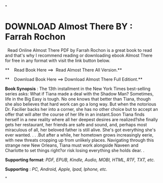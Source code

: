 "

**DOWNLOAD Almost There BY : Farrah Rochon**
============================================

  Read Online Almost There PDF by Farrah Rochon is a great book to read and that's why I recommend reading or downloading ebook Almost There for free in any format with visit the link button below.

**    Read Book Here ==>  Read Almost There All Version.**

**    Download Book Here ==> Download Almost There Full Editiont.**

**Book Synopsis** : The 13th installment in the New York Times best-selling series asks: What if Tiana made a deal with the Shadow Man? Sometimes, life in the Big Easy is tough. No one knows that better than Tiana, though she also believes that hard work can go a long way. But when the notorious Dr. Facilier backs her into a corner, she has no other choice but to accept an offer that will alter the course of her life in an instant.Soon Tiana finds herself in a new reality where all her deepest desires are realized?she finally gets her restaurant, her friends are safe and sound, and, perhaps most miraculous of all, her beloved father is still alive. She's got everything she's ever wanted. . . .But after a while, her hometown grows increasingly eerie, with new threats cropping up from unlikely places. Navigating through this strange new New Orleans, Tiana must work alongside Naveen and Charlotte to set things right?or risk losing everything she holds dear. .

**Supporting format**: _PDF, EPUB, Kindle, Audio, MOBI, HTML, RTF, TXT, etc._

**Supporting** : _PC, Android, Apple, Ipad, Iphone, etc._

"